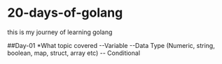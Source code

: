 # 20-days-of-golang
this is my journey of learning golang 

##Day-01
*What topic covered
--Variable
--Data Type (Numeric, string, boolean, map, struct, array etc)
-- Conditional
